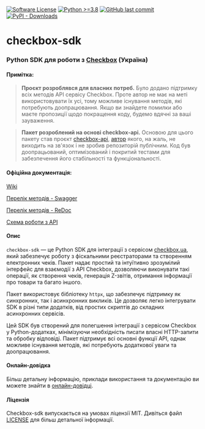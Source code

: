[![Software License](https://img.shields.io/badge/license-MIT-brightgreen.svg?style=flat-square)](LICENSE)
[![Python >=3.8](https://img.shields.io/badge/python-%3E%3D3.8-orange.svg?style=flat-square)](https://github.com/dismine/checkbox-sdk)
[![GitHub last commit](https://img.shields.io/github/last-commit/dismine/checkbox-sdk)](https://github.com/dismine/checkbox-sdk)
[![PyPI - Downloads](https://img.shields.io/pypi/dm/checkbox-sdk)](https://github.com/dismine/checkbox-sdk)

# checkbox-sdk

### Python SDK для роботи з [Checkbox](https://checkbox.ua) (Україна)

#### Примітка:

> **Проєкт розроблявся для власних потреб.** Було додано підтримку всіх методів API сервісу Checkbox.
> Проте автор не має на меті використовувати їх усі, тому можливе існування методів, які потребують доопрацювання. Якщо
> ви знайдете помилки або маєте пропозиції щодо покращення коду, будемо вдячні за ваші зауваження.

> **Пакет розроблений на основі checkbox-api.** Основою для цього пакету став
> проєкт [checkbox-api](https://pypi.org/project/checkbox-api/), [автор](mailto:oleksandr.onufriichuk@itvaan.com.ua)
> якого, на жаль,
> не виходить на зв'язок і не зробив репозиторій публічним. Код був доопрацьований, оптимізований і покритий тестами для
> забезпечення його стабільності та функціональності.

#### Офіційна документація:

[Wiki](https://wiki.checkbox.ua/uk/api)

[Перелік методів - Swagger](https://api.checkbox.in.ua/api/redoc)

[Перелік методів - ReDoc](https://api.checkbox.in.ua/api/docs)

[Схема роботи з API](https://viewer.diagrams.net/?tags=%7B%7D&highlight=0000ff&edit=_blank&layers=1&nav=1&title=api_scheme_hard.drawio#Uhttps%3A%2F%2Fdrive.google.com%2Fuc%3Fid%3D1A_blv999c_-y2yUgPYMddYgfmpCNLE9T%26export%3Ddownload#%7B%22pageId%22%3A%227vV8fLOgreDzO-oaf-Jf%22%7D)

#### Опис

`checkbox-sdk` — це Python SDK для інтеграції з сервісом [checkbox.ua](https://checkbox.ua), який забезпечує
роботу з фіскальними реєстраторами та створенням електронних чеків. Пакет надає простий та інтуїтивно зрозумілий
інтерфейс для взаємодії з API Checkbox, дозволяючи виконувати такі операції, як створення чеків, генерація Z-звітів,
отримання інформації про товари та багато іншого.

Пакет використовує бібліотеку `httpx`, що забезпечує підтримку як синхронних, так і асинхронних викликів. Це дозволяє
легко інтегрувати SDK в різні типи додатків, від простих скриптів до складних асинхронних сервісів.

Цей SDK був створений для полегшення інтеграції з сервісом Checkbox у Python-додатках, мінімізуючи необхідність писати
власні HTTP-запити та обробку відповіді. Пакет підтримує всі основні функції API, однак можливе існування методів, які
потребують додаткової уваги та доопрацювання.

#### Онлайн-довідка

Більш детальну інформацію, приклади використання та документацію ви можете знайти
в [онлайн-довідці](https://checkbox-sdk.readthedocs.io).

#### Ліцензія

Checkbox-sdk випускається на умовах ліцензії MIT. Дивіться
файл [LICENSE](https://github.com/dismine/checkbox-sdk/blob/main/LICENSE) для більш детальної інформації.